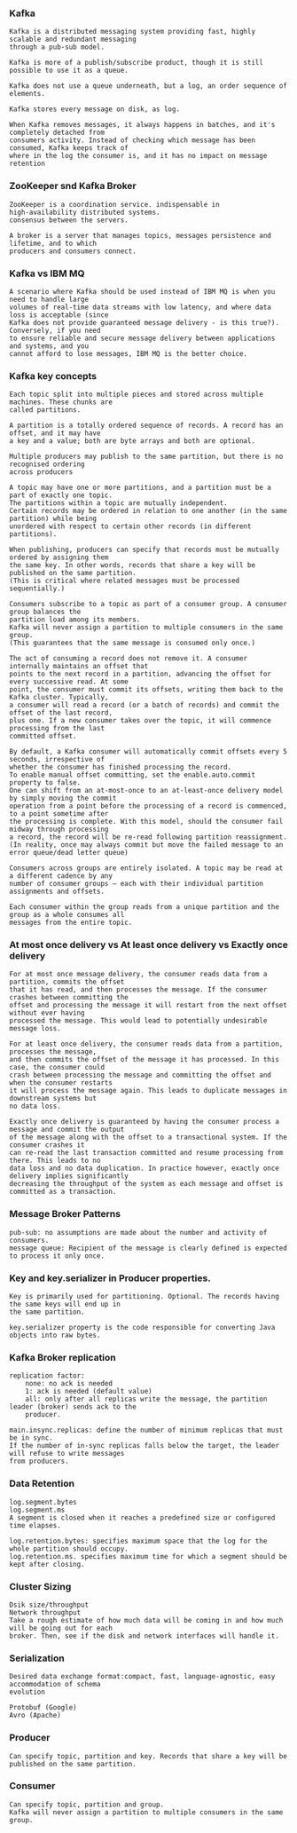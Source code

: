 ### Kafka
    Kafka is a distributed messaging system providing fast, highly scalable and redundant messaging 
    through a pub-sub model.
 
    Kafka is more of a publish/subscribe product, though it is still possible to use it as a queue.
    
    Kafka does not use a queue underneath, but a log, an order sequence of elements.
    
    Kafka stores every message on disk, as log.
    
    When Kafka removes messages, it always happens in batches, and it's completely detached from 
    consumers activity. Instead of checking which message has been consumed, Kafka keeps track of 
    where in the log the consumer is, and it has no impact on message retention
### ZooKeeper snd Kafka Broker
    ZooKeeper is a coordination service. indispensable in high‑availability distributed systems. 
    consensus between the servers.
    
    A broker is a server that manages topics, messages persistence and lifetime, and to which 
    producers and consumers connect.
    
### Kafka vs IBM MQ
    A scenario where Kafka should be used instead of IBM MQ is when you need to handle large 
    volumes of real-time data streams with low latency, and where data loss is acceptable (since 
    Kafka does not provide guaranteed message delivery - is this true?). Conversely, if you need 
    to ensure reliable and secure message delivery between applications and systems, and you 
    cannot afford to lose messages, IBM MQ is the better choice.
    
### Kafka key concepts
    Each topic split into multiple pieces and stored across multiple machines. These chunks are 
    called partitions.
    
    A partition is a totally ordered sequence of records. A record has an offset, and it may have 
    a key and a value; both are byte arrays and both are optional.
    
    Multiple producers may publish to the same partition, but there is no recognised ordering 
    across producers
    
    A topic may have one or more partitions, and a partition must be a part of exactly one topic.
    The partitions within a topic are mutually independent.
    Certain records may be ordered in relation to one another (in the same partition) while being
    unordered with respect to certain other records (in different partitions).
    
    When publishing, producers can specify that records must be mutually ordered by assigning them
    the same key. In other words, records that share a key will be published on the same partition.
    (This is critical where related messages must be processed sequentially.)
    
    Consumers subscribe to a topic as part of a consumer group. A consumer group balances the 
    partition load among its members.
    Kafka will never assign a partition to multiple consumers in the same group.
    (This guarantees that the same message is consumed only once.)
        
    The act of consuming a record does not remove it. A consumer internally maintains an offset that 
    points to the next record in a partition, advancing the offset for every successive read. At some 
    point, the consumer must commit its offsets, writing them back to the Kafka cluster. Typically, 
    a consumer will read a record (or a batch of records) and commit the offset of the last record, 
    plus one. If a new consumer takes over the topic, it will commence processing from the last 
    committed offset.
    
    By default, a Kafka consumer will automatically commit offsets every 5 seconds, irrespective of 
    whether the consumer has finished processing the record.
    To enable manual offset committing, set the enable.auto.commit property to false.
    One can shift from an at-most-once to an at-least-once delivery model by simply moving the commit 
    operation from a point before the processing of a record is commenced, to a point sometime after 
    the processing is complete. With this model, should the consumer fail midway through processing 
    a record, the record will be re-read following partition reassignment.
    (In reality, once may always commit but move the failed message to an error queue/dead letter queue)
    
    Consumers across groups are entirely isolated. A topic may be read at a different cadence by any 
    number of consumer groups — each with their individual partition assignments and offsets.
    
    Each consumer within the group reads from a unique partition and the group as a whole consumes all 
    messages from the entire topic.
    
### At most once delivery vs At least once delivery vs Exactly once delivery
    For at most once message delivery, the consumer reads data from a partition, commits the offset 
    that it has read, and then processes the message. If the consumer crashes between committing the 
    offset and processing the message it will restart from the next offset without ever having 
    processed the message. This would lead to potentially undesirable message loss.
    
    For at least once delivery, the consumer reads data from a partition, processes the message, 
    and then commits the offset of the message it has processed. In this case, the consumer could 
    crash between processing the message and committing the offset and when the consumer restarts 
    it will process the message again. This leads to duplicate messages in downstream systems but 
    no data loss.

    Exactly once delivery is guaranteed by having the consumer process a message and commit the output 
    of the message along with the offset to a transactional system. If the consumer crashes it 
    can re-read the last transaction committed and resume processing from there. This leads to no 
    data loss and no data duplication. In practice however, exactly once delivery implies significantly 
    decreasing the throughput of the system as each message and offset is committed as a transaction.
 
 ### Message Broker Patterns
    pub-sub: no assumptions are made about the number and activity of consumers.
    message queue: Recipient of the message is clearly defined is expected to process it only once.
    
### Key and key.serializer in Producer properties.
    Key is primarily used for partitioning. Optional. The records having the same keys will end up in 
    the same partition.
    
    key.serializer property is the code responsible for converting Java objects into raw bytes.
    
### Kafka Broker replication
    replication factor: 
        none: no ack is needed
        1: ack is needed (default value)
        all: only after all replicas write the message, the partition leader (broker) sends ack to the
        producer.
        
    main.insync.replicas: define the number of minimum replicas that must be in sync.
    If the number of in‑sync replicas falls below the target, the leader will refuse to write messages 
    from producers.
    
### Data Retention
    log.segment.bytes
    log.segment.ms
    A segment is closed when it reaches a predefined size or configured time elapses.
    
    log.retention.bytes: specifies maximum space that the log for the whole partition should occupy.
    log.retention.ms. specifies maximum time for which a segment should be kept after closing.
### Cluster Sizing
    Dsik size/throughput
    Network throughput
    Take a rough estimate of how much data will be coming in and how much will be going out for each 
    broker. Then, see if the disk and network interfaces will handle it.
    
### Serialization
    Desired data exchange format:compact, fast, language‑agnostic, easy accommodation of schema 
    evolution
    
    Protobuf (Google)
    Avro (Apache)
    
### Producer
    Can specify topic, partition and key. Records that share a key will be published on the same partition.

### Consumer
    Can specify topic, partition and group.
    Kafka will never assign a partition to multiple consumers in the same group.
    
